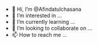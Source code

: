 - 👋 Hi, I’m @Afindatulchasana
- 👀 I’m interested in ...
- 🌱 I’m currently learning ...
- 💞️ I’m looking to collaborate on ...
- 📫 How to reach me ...

<!---
Afindatulchasana/Afindatulchasana is a ✨ special ✨ repository because its `README.md` (this file) appears on your GitHub profile.
You can click the Preview link to take a look at your changes.
--->
